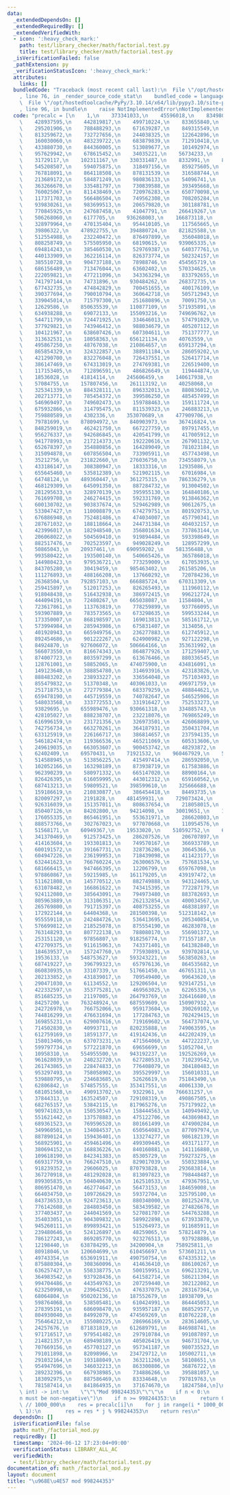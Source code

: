 ```yaml
---
data:
  _extendedDependsOn: []
  _extendedRequiredBy: []
  _extendedVerifiedWith:
  - icon: ':heavy_check_mark:'
    path: test/library_checker/math/factorial.test.py
    title: test/library_checker/math/factorial.test.py
  _isVerificationFailed: false
  _pathExtension: py
  _verificationStatusIcon: ':heavy_check_mark:'
  attributes:
    links: []
  bundledCode: "Traceback (most recent call last):\n  File \"/opt/hostedtoolcache/PyPy/3.10.14/x64/lib/pypy3.10/site-packages/onlinejudge_verify/documentation/build.py\"\
    , line 76, in _render_source_code_stat\n    bundled_code = language.bundle(\n\
    \  File \"/opt/hostedtoolcache/PyPy/3.10.14/x64/lib/pypy3.10/site-packages/onlinejudge_verify/languages/python.py\"\
    , line 96, in bundle\n    raise NotImplementedError\nNotImplementedError\n"
  code: "precalc = [\n    1,\n    373341033,\n    45596018,\n    834980587,\n    623627864,\n\
    \    428937595,\n    442819817,\n    499710224,\n    833655840,\n    83857087,\n\
    \    295201906,\n    788488293,\n    671639287,\n    849315549,\n    597398273,\n\
    \    813259672,\n    732727656,\n    244038325,\n    122642896,\n    310517972,\n\
    \    160030060,\n    483239722,\n    683879839,\n    712910418,\n    384710263,\n\
    \    433880730,\n    844360005,\n    513089677,\n    101492974,\n    959253371,\n\
    \    957629942,\n    678615452,\n    34035221,\n    56734233,\n    524027922,\n\
    \    31729117,\n    102311167,\n    330331487,\n    8332991,\n    832392662,\n\
    \    545208507,\n    594075875,\n    318497156,\n    859275605,\n    300738984,\n\
    \    767818091,\n    864118508,\n    878131539,\n    316588744,\n    812496962,\n\
    \    213689172,\n    584871249,\n    980836133,\n    54096741,\n    417876813,\n\
    \    363266670,\n    335481797,\n    730839588,\n    393495668,\n    435793297,\n\
    \    760025067,\n    811438469,\n    720976283,\n    650770098,\n    586537547,\n\
    \    117371703,\n    566486504,\n    749562308,\n    708205284,\n    932912293,\n\
    \    939830261,\n    983699513,\n    206579820,\n    301188781,\n    593164676,\n\
    \    770845925,\n    247687458,\n    41047791,\n    266419267,\n    937835947,\n\
    \    506268060,\n    6177705,\n    936268003,\n    166873118,\n    443834893,\n\
    \    328979964,\n    470135404,\n    954410105,\n    117565665,\n    832761782,\n\
    \    39806322,\n    478922755,\n    394880724,\n    821825588,\n    468705875,\n\
    \    512554988,\n    232240472,\n    876497899,\n    356048018,\n    895187265,\n\
    \    808258749,\n    575505950,\n    68190615,\n    939065335,\n    552199946,\n\
    \    694814243,\n    385460530,\n    529769387,\n    640377761,\n    916128300,\n\
    \    440133909,\n    362216114,\n    826373774,\n    502324157,\n    457648395,\n\
    \    385510728,\n    904737188,\n    78988746,\n    454565719,\n    623828097,\n\
    \    686156489,\n    713476044,\n    63602402,\n    570334625,\n    681055904,\n\
    \    222059821,\n    477211096,\n    343363294,\n    833792655,\n    461853093,\n\
    \    741797144,\n    74731896,\n    930484262,\n    268372735,\n    941222802,\n\
    \    677432735,\n    474842829,\n    700451655,\n    400176109,\n    697644778,\n\
    \    390377694,\n    790010794,\n    360642718,\n    505712943,\n    946647976,\n\
    \    339045014,\n    715797300,\n    251680896,\n    70091750,\n    40517433,\n\
    \    12629586,\n    850635539,\n    110877109,\n    571935891,\n    695965747,\n\
    \    634938288,\n    69072133,\n    155093216,\n    749696762,\n    963086402,\n\
    \    544711799,\n    724471925,\n    334646013,\n    574791029,\n    722417626,\n\
    \    377929821,\n    743946412,\n    988034679,\n    405207112,\n    18063742,\n\
    \    104121967,\n    638607426,\n    607304611,\n    751377777,\n    35834555,\n\
    \    313632531,\n    18058363,\n    656121134,\n    40763559,\n    562910912,\n\
    \    495867250,\n    48767038,\n    210864657,\n    659137294,\n    715390025,\n\
    \    865854329,\n    324322857,\n    388911184,\n    286059202,\n    636456178,\n\
    \    421290700,\n    832276048,\n    726437551,\n    526417714,\n    252522639,\n\
    \    386147469,\n    674313019,\n    274769381,\n    226519400,\n    272047186,\n\
    \    117153405,\n    712896591,\n    486826649,\n    119444874,\n    338909703,\n\
    \    18536028,\n    41814114,\n    245606459,\n    140617938,\n    250512392,\n\
    \    57084755,\n    157807456,\n    261113192,\n    40258068,\n    194807105,\n\
    \    325341339,\n    884328111,\n    896332013,\n    880836012,\n    737358206,\n\
    \    202713771,\n    785454372,\n    399586250,\n    485457499,\n    640827004,\n\
    \    546969497,\n    749602473,\n    159788463,\n    159111724,\n    218592929,\n\
    \    675932866,\n    314795475,\n    811539323,\n    246883213,\n    696818315,\n\
    \    759880589,\n    4302336,\n    353070689,\n    477909706,\n    559289160,\n\
    \    79781699,\n    878094972,\n    840903973,\n    367416824,\n    973366814,\n\
    \    848259019,\n    462421750,\n    667227759,\n    897917455,\n    81800722,\n\
    \    956276337,\n    942686845,\n    420541799,\n    417005912,\n    272641764,\n\
    \    941778993,\n    217214373,\n    192220616,\n    267901132,\n    50530621,\n\
    \    652678397,\n    354880856,\n    164289049,\n    781023184,\n    105376215,\n\
    \    315094878,\n    607856504,\n    733905911,\n    457743498,\n    992735713,\n\
    \    35212756,\n    231822660,\n    276036750,\n    734558079,\n    424180850,\n\
    \    433186147,\n    308380947,\n    18333316,\n    12935086,\n    351491725,\n\
    \    655645460,\n    535812389,\n    521902115,\n    67016984,\n    48682076,\n\
    \    64748124,\n    489360447,\n    361275315,\n    786336279,\n    805161272,\n\
    \    468129309,\n    645091350,\n    887284732,\n    913004502,\n    358814684,\n\
    \    281295633,\n    328970139,\n    395955130,\n    164840186,\n    820902807,\n\
    \    761699708,\n    246274415,\n    592331769,\n    913846362,\n    866682684,\n\
    \    600130702,\n    903837674,\n    529462989,\n    90612675,\n    526540127,\n\
    \    533047427,\n    110008879,\n    674279751,\n    801920753,\n    645226926,\n\
    \    676886948,\n    752481486,\n    474034007,\n    457790341,\n    166813684,\n\
    \    287671032,\n    188118664,\n    244731384,\n    404032157,\n    269766986,\n\
    \    423996017,\n    182948540,\n    356801634,\n    737863144,\n    652014069,\n\
    \    206068022,\n    504569410,\n    919894484,\n    593398649,\n    963768176,\n\
    \    882517476,\n    702523597,\n    949028249,\n    128957299,\n    171997372,\n\
    \    50865043,\n    20937461,\n    690959202,\n    581356488,\n    369182214,\n\
    \    993580422,\n    193500140,\n    540665426,\n    365786018,\n    743731625,\n\
    \    144980423,\n    979536721,\n    773259009,\n    617053935,\n    247670131,\n\
    \    843705280,\n    30419459,\n    985463402,\n    261585206,\n    237885042,\n\
    \    111276893,\n    488166208,\n    137660292,\n    720784236,\n    244467770,\n\
    \    26368504,\n    792857103,\n    666885724,\n    670313309,\n    905683034,\n\
    \    259415897,\n    512017253,\n    826265493,\n    111960112,\n    633652060,\n\
    \    918048438,\n    516432938,\n    386972415,\n    996212724,\n    610073831,\n\
    \    444094191,\n    72480267,\n    665038087,\n    11584804,\n    301029012,\n\
    \    723617861,\n    113763819,\n    778259899,\n    937766095,\n    535448641,\n\
    \    593907889,\n    783573565,\n    673298635,\n    599533244,\n    655712590,\n\
    \    173350007,\n    868198597,\n    169013813,\n    585161712,\n    697502214,\n\
    \    573994984,\n    285943986,\n    675831407,\n    3134056,\n    965907646,\n\
    \    401920943,\n    665949756,\n    236277883,\n    612745912,\n    813282113,\n\
    \    892454686,\n    901222267,\n    624900982,\n    927122298,\n    686321335,\n\
    \    84924870,\n    927606072,\n    506664166,\n    353631992,\n    165913238,\n\
    \    566073550,\n    816674343,\n    864877926,\n    171259407,\n    908752311,\n\
    \    874007723,\n    803597299,\n    613676466,\n    880336545,\n    282280109,\n\
    \    128761001,\n    58852065,\n    474075900,\n    434816091,\n    364856903,\n\
    \    149123648,\n    388854780,\n    314693916,\n    423183826,\n    419733481,\n\
    \    888483202,\n    238933227,\n    336564048,\n    757103493,\n    100189123,\n\
    \    855479832,\n    51370348,\n    403061033,\n    496971759,\n    831753030,\n\
    \    251718753,\n    272779384,\n    683379259,\n    488844621,\n    881783783,\n\
    \    659478190,\n    445719559,\n    740782647,\n    546525906,\n    985524427,\n\
    \    548033568,\n    333772553,\n    331916427,\n    752533273,\n    730387628,\n\
    \    93829695,\n    655989476,\n    930661318,\n    334885743,\n    466041862,\n\
    \    428105027,\n    888238707,\n    232218076,\n    769865249,\n    730641039,\n\
    \    616996159,\n    231721356,\n    326973501,\n    426068899,\n    722403656,\n\
    \    742756734,\n    663270261,\n    364187931,\n    350431704,\n    671823672,\n\
    \    633125919,\n    226166717,\n    386814657,\n    237594135,\n    451479365,\n\
    \    546182474,\n    119366536,\n    465211069,\n    605313606,\n    728508871,\n\
    \    249619035,\n    663053607,\n    900453742,\n    48293872,\n    229958401,\n\
    \    62402409,\n    69570431,\n    71921532,\n    960467929,\n    537087913,\n\
    \    514588945,\n    513856225,\n    415497414,\n    286592050,\n    645469437,\n\
    \    102052166,\n    163298189,\n    873938719,\n    617583886,\n    986843080,\n\
    \    962390239,\n    580971332,\n    665147020,\n    88900164,\n    89866970,\n\
    \    826426395,\n    616059995,\n    443012312,\n    659160562,\n    229855967,\n\
    \    687413213,\n    59809521,\n    398599610,\n    325666688,\n    154765991,\n\
    \    159186619,\n    210830877,\n    386454418,\n    84493735,\n    974220646,\n\
    \    820097297,\n    2191828,\n    481459931,\n    729073424,\n    551556379,\n\
    \    926316039,\n    151357011,\n    808637654,\n    218058015,\n    786112034,\n\
    \    850407126,\n    84202800,\n    94214098,\n    30019651,\n    121701603,\n\
    \    176055335,\n    865461951,\n    553631971,\n    286620803,\n    984061713,\n\
    \    888573766,\n    302767023,\n    977070668,\n    110954576,\n    83922475,\n\
    \    51568171,\n    60949367,\n    19533020,\n    510592752,\n    615419476,\n\
    \    341370469,\n    912573425,\n    286207526,\n    206707897,\n    384156962,\n\
    \    414163604,\n    193301813,\n    749570167,\n    366933789,\n    11470970,\n\
    \    600191572,\n    391667731,\n    328736286,\n    30645366,\n    215162519,\n\
    \    604947226,\n    236199953,\n    718439098,\n    411423177,\n    803407599,\n\
    \    632441623,\n    766760224,\n    263006576,\n    757681534,\n    61082578,\n\
    \    681666415,\n    947466395,\n    12206799,\n    659767098,\n    933746852,\n\
    \    978860867,\n    59215985,\n    161179205,\n    439197472,\n    259779111,\n\
    \    511621808,\n    145770512,\n    882749888,\n    943124465,\n    872053396,\n\
    \    631078482,\n    166861622,\n    743415395,\n    772287179,\n    602427948,\n\
    \    924112080,\n    385643091,\n    794973480,\n    883782693,\n    869723371,\n\
    \    805963889,\n    313106351,\n    262132854,\n    400034567,\n    488248149,\n\
    \    265769800,\n    791715397,\n    408753255,\n    468381897,\n    415812467,\n\
    \    172922144,\n    64404368,\n    281500398,\n    512318142,\n    288791777,\n\
    \    955559118,\n    242484726,\n    536413695,\n    205340854,\n    707803527,\n\
    \    576699812,\n    218525078,\n    875554190,\n    46283078,\n    833841915,\n\
    \    763148293,\n    807722138,\n    788080170,\n    556901372,\n    150896699,\n\
    \    253151120,\n    97856807,\n    918256774,\n    771557187,\n    582547026,\n\
    \    472709375,\n    911615063,\n    743371401,\n    641382840,\n    446540967,\n\
    \    184639537,\n    157247760,\n    775930891,\n    939702814,\n    499082462,\n\
    \    19536133,\n    548753627,\n    593243221,\n    563850263,\n    185475971,\n\
    \    687419227,\n    396799323,\n    657976136,\n    864535682,\n    433009242,\n\
    \    860830935,\n    33107339,\n    517661450,\n    467651311,\n    812398757,\n\
    \    202133852,\n    431839017,\n    709549400,\n    99643620,\n    773282878,\n\
    \    290471030,\n    61134552,\n    129206504,\n    929147251,\n    837008968,\n\
    \    422332597,\n    353775281,\n    469563025,\n    62265336,\n    835064501,\n\
    \    851685235,\n    21197005,\n    264793769,\n    326416680,\n    118842991,\n\
    \    84257200,\n    763248924,\n    687559609,\n    150907932,\n    401832452,\n\
    \    242726978,\n    766752066,\n    959173604,\n    390269102,\n    992293822,\n\
    \    744816299,\n    476631694,\n    177284763,\n    702429415,\n    374065901,\n\
    \    169855231,\n    629007616,\n    719169602,\n    564737074,\n    475119050,\n\
    \    714502830,\n    40993711,\n    820235888,\n    749063595,\n    239329111,\n\
    \    612759169,\n    18591377,\n    419142436,\n    442202439,\n    941600951,\n\
    \    158013406,\n    637073231,\n    471564060,\n    447222237,\n    701248503,\n\
    \    599797734,\n    577221870,\n    69656699,\n    51052704,\n    6544303,\n\
    \    10958310,\n    554955500,\n    943192237,\n    192526269,\n    897983911,\n\
    \    961628039,\n    240232720,\n    627280533,\n    710239542,\n    70255649,\n\
    \    261743865,\n    228474833,\n    776408079,\n    304180483,\n    63607040,\n\
    \    953297493,\n    758058902,\n    395529997,\n    156010331,\n    825833840,\n\
    \    539880795,\n    234683685,\n    52626619,\n    751843490,\n    116909119,\n\
    \    62806842,\n    574857555,\n    353417551,\n    40061330,\n    822203768,\n\
    \    681051568,\n    490913702,\n    9322961,\n    766631257,\n    124794668,\n\
    \    37844313,\n    163524507,\n    729108319,\n    490867505,\n    47035168,\n\
    \    682765157,\n    53842115,\n    817965276,\n    757179922,\n    339238384,\n\
    \    909741023,\n    150530547,\n    158444563,\n    140949492,\n    993302799,\n\
    \    551621442,\n    137578883,\n    475122706,\n    443869843,\n    605400098,\n\
    \    689361523,\n    769596520,\n    801661499,\n    474900284,\n    586624857,\n\
    \    349960501,\n    134084537,\n    650564083,\n    877097974,\n    379857427,\n\
    \    887890124,\n    159436401,\n    133274277,\n    986182139,\n    729720334,\n\
    \    568925901,\n    459461496,\n    499309445,\n    493171177,\n    460958750,\n\
    \    380694152,\n    168836226,\n    840160881,\n    141116880,\n    225064950,\n\
    \    109618190,\n    842341383,\n    85305729,\n    759273275,\n    97369807,\n\
    \    669317759,\n    766247510,\n    829017039,\n    550323884,\n    261274540,\n\
    \    918239352,\n    29606025,\n    870793828,\n    293683814,\n    378510746,\n\
    \    367270918,\n    481292028,\n    813097823,\n    798448487,\n    230791733,\n\
    \    899305835,\n    504040630,\n    162510533,\n    479367951,\n    275282274,\n\
    \    806951470,\n    462774647,\n    56473153,\n    184659008,\n    905122161,\n\
    \    664034750,\n    109726629,\n    59372704,\n    325795100,\n    486860143,\n\
    \    843736533,\n    924723613,\n    880348000,\n    801252478,\n    616515290,\n\
    \    776142608,\n    284803450,\n    583439582,\n    274826676,\n    6018349,\n\
    \    377403437,\n    244041569,\n    527081707,\n    544763288,\n    708818585,\n\
    \    354033051,\n    904309832,\n    589922898,\n    673933870,\n    682858433,\n\
    \    945260111,\n    899893421,\n    515264973,\n    911685911,\n    9527148,\n\
    \    239480646,\n    524126897,\n    48259065,\n    578214879,\n    118677219,\n\
    \    786127243,\n    869205770,\n    923276513,\n    937928886,\n    802186160,\n\
    \    12198440,\n    638784295,\n    34200904,\n    758925811,\n    185027790,\n\
    \    80918046,\n    120604699,\n    610456697,\n    573601211,\n    208296321,\n\
    \    49743354,\n    653691911,\n    490750754,\n    674335312,\n    887877110,\n\
    \    875880304,\n    308360096,\n    414636410,\n    886100267,\n    8525751,\n\
    \    636257427,\n    558338775,\n    500159951,\n    696213291,\n    97268896,\n\
    \    364983542,\n    937928436,\n    641582714,\n    586211304,\n    345265657,\n\
    \    994704486,\n    443549763,\n    207259440,\n    302122082,\n    166055224,\n\
    \    623250998,\n    239642551,\n    476337075,\n    283167364,\n    211328914,\n\
    \    68064804,\n    950202136,\n    187552679,\n    18938709,\n    646784245,\n\
    \    598764068,\n    538505481,\n    610424991,\n    864445053,\n    390248689,\n\
    \    278395191,\n    686098470,\n    935957187,\n    868529577,\n    329970687,\n\
    \    804930040,\n    84992079,\n    474569269,\n    810762228,\n    573258936,\n\
    \    756464212,\n    155080225,\n    286966169,\n    283614605,\n    19283401,\n\
    \    24257676,\n    871831819,\n    612689791,\n    846988741,\n    617120754,\n\
    \    971716517,\n    979541482,\n    297910784,\n    991087897,\n    783825907,\n\
    \    214821357,\n    689498189,\n    405026419,\n    946731704,\n    609346370,\n\
    \    707669156,\n    457703127,\n    957341187,\n    980735523,\n    649367684,\n\
    \    791011898,\n    82098966,\n    234729712,\n    105002711,\n    130614285,\n\
    \    291032164,\n    193188049,\n    363211260,\n    58108651,\n    100756444,\n\
    \    954947696,\n    346032213,\n    863300806,\n    36876722,\n    622610957,\n\
    \    289232396,\n    667938985,\n    734886266,\n    395881057,\n    417188702,\n\
    \    183092975,\n    887586469,\n    83334648,\n    797819763,\n    100176902,\n\
    \    781587414,\n    841864935,\n    371674670,\n    18247584,\n]\n\n\ndef factorial_mod(n:\
    \ int) -> int:\n    \"\"\"Mod 998244353\"\"\"\n    if n < 0:\n        raise ValueError(\"\
    n must be non-negative\")\n    if n >= 998244353:\n        return 0\n    i = n\
    \ // 1000_000\n    res = precalc[i]\n    for j in range(i * 1000_000 + 1, n +\
    \ 1):\n        res = res * j % 998244353\n    return res\n"
  dependsOn: []
  isVerificationFile: false
  path: math_/factorial_mod.py
  requiredBy: []
  timestamp: '2024-06-12 17:23:04+09:00'
  verificationStatus: LIBRARY_ALL_AC
  verifiedWith:
  - test/library_checker/math/factorial.test.py
documentation_of: math_/factorial_mod.py
layout: document
title: "\u968E\u4E57 mod 998244353"
---
```

